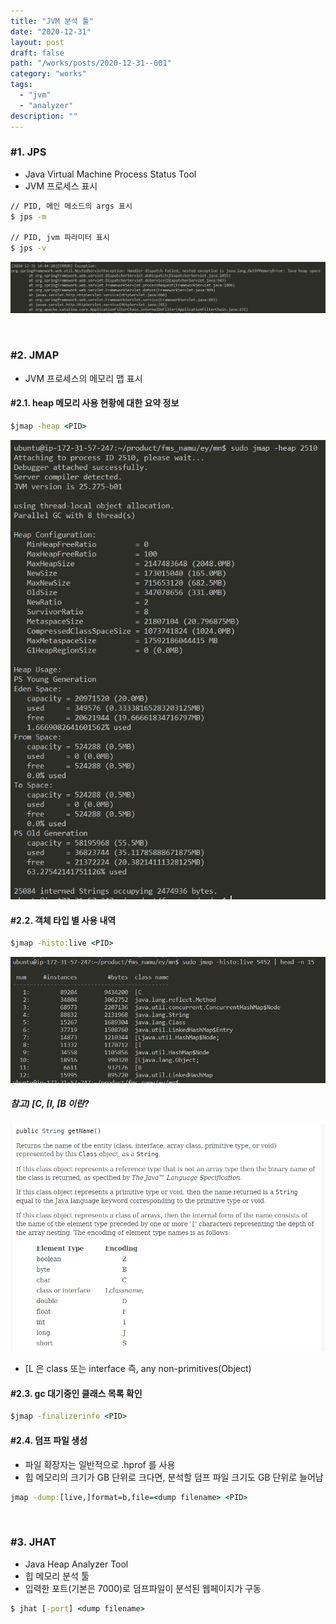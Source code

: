 ```yaml
---
title: "JVM 분석 툴"
date: "2020-12-31"
layout: post
draft: false
path: "/works/posts/2020-12-31--001"
category: "works"
tags:
  - "jvm"
  - "analyzer"
description: ""
---
```


### #1. JPS
- Java Virtual Machine Process Status Tool
- JVM 프로세스 표시

```cmd
// PID, 메인 메소드의 args 표시
$ jps -m 

// PID, jvm 파라미터 표시
$ jps -v
```

![](./001-01.PNG)

<br>

### #2. JMAP
- JVM 프로세스의 메모리 맵 표시

#### #2.1. heap 메모리 사용 현황에 대한 요약 정보
```cmd
$jmap -heap <PID>
```
![](./001-02.PNG)

#### #2.2. 객체 타입 별 사용 내역 
```cmd
$jmap -histo:live <PID>
```
![](./001-03.PNG)

##### 참고) [C, [I, [B 이란?
![](./001-04.PNG)
* [L 은 class 또는 interface 즉, any non-primitives(Object)

#### #2.3. gc 대기중인 클래스 목록 확인
```cmd
$jmap -finalizerinfo <PID>
```

#### #2.4. 덤프 파일 생성
- 파일 확장자는 일반적으로 .hprof 를 사용
- 힙 메모리의 크기가 GB 단위로 크다면, 분석할 덤프 파일 크기도 GB 단위로 늘어남
```cmd
jmap -dump:[live,]format=b,file=<dump filename> <PID>
```

<br>

### #3. JHAT
- Java Heap Analyzer Tool
- 힙 메모리 분석 툴
- 입력한 포트(기본은 7000)로 덤프파일이 분석된 웹페이지가 구동
```cmd
$ jhat [-port] <dump filename>
```
